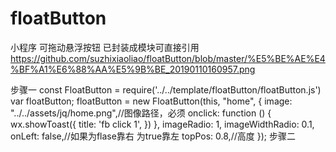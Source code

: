 # floatButton
小程序 可拖动悬浮按钮 已封装成模块可直接引用
https://github.com/suzhixiaoliao/floatButton/blob/master/%E5%BE%AE%E4%BF%A1%E6%88%AA%E5%9B%BE_20190110160957.png

步骤一
const FloatButton = require('../../template/floatButton/floatButton.js')
var floatButton;
    floatButton = new FloatButton(this, "home", {
      image: "../../assets/jq/home.png",//图像路径，必须
      onclick: function () {
        wx.showToast({
          title: 'fb click 1',
        })
      },
      imageRadio: 1,
      imageWidthRadio: 0.1,
      onLeft: false,//如果为flase靠右 为true靠左
      topPos: 0.8,//高度
    });
步骤二
<import src="../../template/floatButton/floatButton.wxml" />
<template is="floatButton" data="{{...home}}" />
步骤三
@import '../../template/floatButton/floatButton.wxss';
